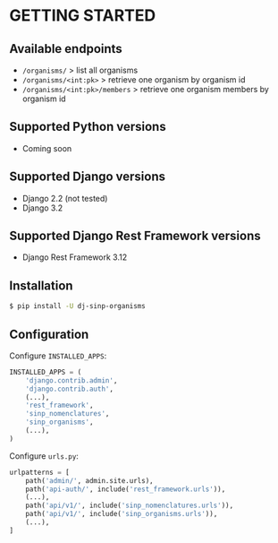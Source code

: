 # GETTING STARTED

## Available endpoints

- `/organisms/` > list all organisms
- `/organisms/<int:pk>` > retrieve one organism by organism id
- `/organisms/<int:pk>/members` > retrieve one organism members by organism id

## Supported Python versions

- Coming soon

## Supported Django versions

- Django 2.2 (not tested)
- Django 3.2

## Supported Django Rest Framework versions

- Django Rest Framework 3.12

## Installation

```bash
$ pip install -U dj-sinp-organisms
```

## Configuration

Configure `INSTALLED_APPS`:

```python
INSTALLED_APPS = (
    'django.contrib.admin',
    'django.contrib.auth',
    (...),
    'rest_framework',
    'sinp_nomenclatures',
    'sinp_organisms',
    (...),
)
```

Configure `urls.py`:

```python
urlpatterns = [
    path('admin/', admin.site.urls),
    path('api-auth/', include('rest_framework.urls')),
    (...),
    path('api/v1/', include('sinp_nomenclatures.urls')),
    path('api/v1/', include('sinp_organisms.urls')),
    (...),
]
```
